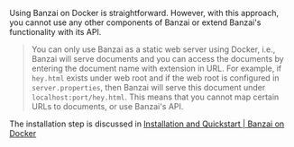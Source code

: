 Using Banzai on Docker is straightforward. However, with this approach, you cannot use any other components of Banzai or extend Banzai's functionality with its API.

> You can only use Banzai as a static web server using Docker, i.e., Banzai will serve documents and you can access the documents by entering the document name with extension in URL. For example, if `hey.html` exists under web root and if the web root is configured in `server.properties`, then Banzai will serve this document under `localhost:port/hey.html`. This means that you cannot map certain URLs to documents, or use Banzai's API. 


The installation step is discussed in  <a href="Installation%20and%20Quickstart.md#banzai-on-docker">Installation and Quickstart | Banzai on Docker</a> 



